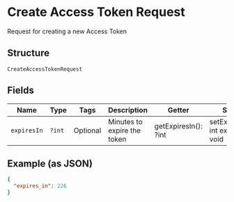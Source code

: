 
# Create Access Token Request

Request for creating a new Access Token

## Structure

`CreateAccessTokenRequest`

## Fields

| Name | Type | Tags | Description | Getter | Setter |
|  --- | --- | --- | --- | --- | --- |
| `expiresIn` | `?int` | Optional | Minutes to expire the token | getExpiresIn(): ?int | setExpiresIn(?int expiresIn): void |

## Example (as JSON)

```json
{
  "expires_in": 226
}
```


